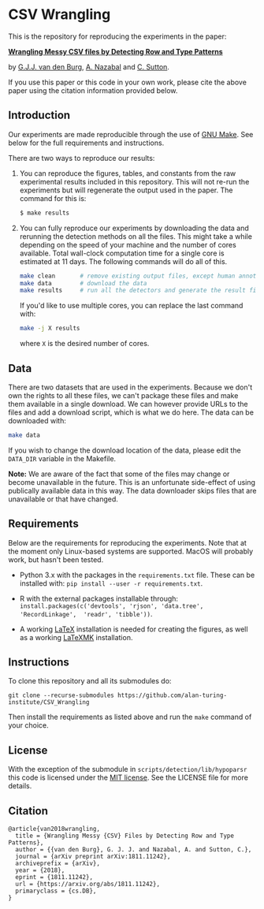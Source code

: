 # CSV Wrangling

This is the repository for reproducing the experiments in the paper:

[**Wrangling Messy CSV files by Detecting Row and Type Patterns**](https://arxiv.org/abs/1811.11242)

by [G.J.J. van den Burg](https://gertjanvandenburg.com), [A. 
Nazabal](https://scholar.google.co.uk/citations?user=IanHvT4AAAAJ&hl=en&oi=ao) 
and [C. Sutton](https://homepages.inf.ed.ac.uk/csutton/).

If you use this paper or this code in your own work, please cite the above 
paper using the citation information provided below.

## Introduction

Our experiments are made reproducible through the use of [GNU 
Make](https://www.gnu.org/software/make/). See below for the full requirements 
and instructions.

There are two ways to reproduce our results:

1. You can reproduce the figures, tables, and constants from the raw 
   experimental results included in this repository. This will not re-run the 
   experiments but will regenerate the output used in the paper. The command 
   for this is:

   ```bash
   $ make results
   ```

2. You can fully reproduce our experiments by downloading the data and 
   rerunning the detection methods on all the files. This might take a while 
   depending on the speed of your machine and the number of cores available. 
   Total wall-clock computation time for a single core is estimated at 11 
   days. The following commands will do all of this.

   ```bash
   make clean       # remove existing output files, except human annotated
   make data        # download the data
   make results     # run all the detectors and generate the result files
   ```

   If you'd like to use multiple cores, you can replace the last command with:

   ```bash
   make -j X results
   ```

   where ``X`` is the desired number of cores.


## Data

There are two datasets that are used in the experiments. Because we don't own 
the rights to all these files, we can't package these files and make them 
available in a single download. We can however provide URLs to the files and 
add a download script, which is what we do here. The data can be downloaded 
with:

```bash
make data
```

If you wish to change the download location of the data, please edit the 
``DATA_DIR`` variable in the Makefile.

**Note:** We are aware of the fact that some of the files may change or become 
unavailable in the future. This is an unfortunate side-effect of using 
publically available data in this way. The data downloader skips files that 
are unavailable or that have changed.


## Requirements

Below are the requirements for reproducing the experiments. Note that at the 
moment only Linux-based systems are supported. MacOS will probably work, but 
hasn't been tested.

- Python 3.x with the packages in the ``requirements.txt`` file. These can be 
  installed with: ``pip install --user -r requirements.txt``.

- R with the external packages installable through: 
  ``install.packages(c('devtools', 'rjson', 'data.tree', 'RecordLinkage', 
  'readr', 'tibble'))``.

- A working [LaTeX](https://www.latex-project.org/) installation is needed for 
  creating the figures, as well as a working 
  [LaTeXMK](https://mg.readthedocs.io/latexmk.html) installation.


## Instructions

To clone this repository and all its submodules do:

    git clone --recurse-submodules https://github.com/alan-turing-institute/CSV_Wrangling

Then install the requirements as listed above and run the ``make`` command of 
your choice.

## License

With the exception of the submodule in ``scripts/detection/lib/hypoparsr`` 
this code is licensed under the [MIT 
license](https://en.wikipedia.org/wiki/MIT_License). See the LICENSE file for 
more details.

## Citation

```
@article{van2018wrangling,
  title = {Wrangling Messy {CSV} Files by Detecting Row and Type Patterns},
  author = {{van den Burg}, G. J. J. and Nazabal, A. and Sutton, C.},
  journal = {arXiv preprint arXiv:1811.11242},
  archiveprefix = {arXiv},
  year = {2018},
  eprint = {1811.11242},
  url = {https://arxiv.org/abs/1811.11242},
  primaryclass = {cs.DB},
}
```
